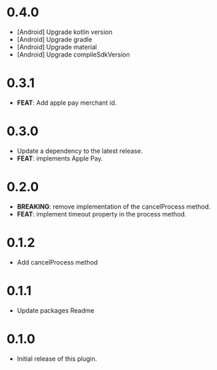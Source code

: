 # 0.4.0

- [Android] Upgrade kotlin version
- [Android] Upgrade gradle
- [Android] Upgrade material
- [Android] Upgrade compileSdkVersion

# 0.3.1

- **FEAT**: Add apple pay merchant id.

# 0.3.0

- Update a dependency to the latest release.
- **FEAT**: implements Apple Pay.

# 0.2.0

- **BREAKING**: remove implementation of the cancelProcess method.
- **FEAT**: implement timeout property in the process method.

# 0.1.2

- Add cancelProcess method

# 0.1.1

- Update packages Readme

# 0.1.0

- Initial release of this plugin.
